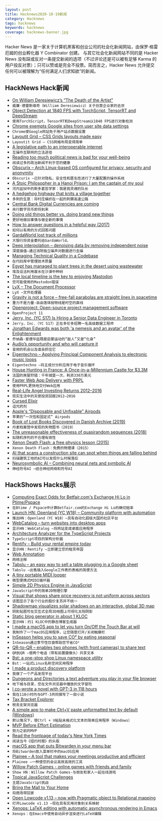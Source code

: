 ```yaml
---
layout: post
title: Hacknews2020-10-19新闻
category: Hacknews
tags: hacknews
keywords: hacknews
coverage: hacknews-banner.jpg
---
```


Hacker News 是一家关于计算机黑客和创业公司的社会化新闻网站，由保罗·格雷厄姆的创业孵化器 Y Combinator 创建。
与其它社会化新闻网站不同的是 Hacker News 没有踩或反对一条提交新闻的选项（不过评论还是可以被有足够 Karma 的用户投反对票）；只可以赞或是完全不投票。简而言之，Hacker News 允许提交任何可以被理解为“任何满足人们求知欲”的新闻。

## HackNews Hack新闻


- [On William Deresiewicz’s “The Death of the Artist”](https://lareviewofbooks.org/article/the-great-unread-on-william-deresiewiczs-the-death-of-the-artist/)
- `威廉·德雷斯维奇（William Deresiewicz）关于创意企业家的去世`
- [Object Detection at 1840 FPS with TorchScript, TensorRT and DeepStream](https://paulbridger.com/posts/video-analytics-deepstream-pipeline/)
- `使用TorchScript，TensorRT和DeepStream以1840 FPS进行对象检测`
- [Chrome exempts Google sites from user site data settings](https://lapcatsoftware.com/articles/chrome-google.html)
- `Chrome使Google网站免于用户站点数据设置`
- [Layoutit Grid – CSS Grids layouts made easy](https://grid.layoutit.com/)
- `Layoutit Grid – CSS网格布局变得简单`
- [A legislative path to an interoperable internet](https://www.eff.org/deeplinks/2020/07/legislative-path-interoperable-internet)
- `互操作互联网的立法途径`
- [Reading too much political news is bad for your well-being](https://www.theatlantic.com/family/archive/2020/10/reading-too-much-political-news-bad-happiness/616651)
- `阅读过多的政治新闻不利于您的健康`
- [Obscurix – Arch Linux-based OS configured for privacy, security and anonymity](https://obscurix.github.io/)
- `Obscurix –已针对隐私，安全性和匿名性进行了大量配置的操作系统`
- [A Stoic Philosopher in a Hanoi Prison: I am the captain of my soul](https://butwhatfor.substack.com/p/takeaway-friday-a-stoic-philosopher)
- `河内监狱中的斯多葛哲学家：我是我灵魂的队长`
- [A hedgehog highway that knits a village together](https://www.theguardian.com/environment/2020/oct/17/prickly-business-hedgehog-highway-knits-a-village-together-kirtlington-oxfordshire-aoe)
- `多刺的生意：将村庄编织在一起的刺猬高速公路`
- [Central Bank Digital Currencies are coming](https://twitter.com/RaoulGMI/status/1317836119149580288)
- `央行数字货币即将到来`
- [Doing old things better vs. doing brand new things](https://a16z.com/2020/10/18/doing-old-things-better-vs-doing-brand-new-things/)
- `更好地做旧事情与做全新的事情`
- [How to answer questions in a helpful way (2017)](https://jvns.ca/blog/answer-questions-well/)
- `如何以有用的方式回答问题`
- [GardaWorld lost track of millions](https://projects.tampabay.com/projects/2020/investigations/garda-world/vaults/)
- `大银行将资金委托给GardaWorld。`
- [Deep interpolation – denoising data by removing independent noise](https://github.com/AllenInstitute/deepinterpolation)
- `深度插值–通过消除独立噪声对数据进行去噪`
- [Managing Technical Quality in a Codebase](https://lethain.com/managing-technical-quality/)
- `在代码库中管理技术质量`
- [Egypt has managed to plant trees in the desert using wastewater](https://www.al-monitor.com/pulse/originals/2020/10/egypt-africa-desert-forests-plant-trees-wastewater.html)
- `埃及设法利用废水在沙漠中种树`
- [The local timeline is the key to enjoying Mastodon](https://cfenollosa.com/blog/you-may-be-using-mastodon-wrong.html)
- `您可能使用的Mastodon错误`
- [LyX – The Document Processor](https://www.lyx.org/)
- `LyX –文件处理器`
- [Gravity is not a force – free-fall parabolas are straight lines in spacetime](https://timhutton.github.io/GravityIsNotAForce/)
- `重力不是力量-自由落体抛物线是时空的直线`
- [Openproject: Open-source project management software](https://docs.openproject.org/release-notes/11-0-0/)
- `OpenProject 11`
- [Jerry, Inc. (YC S17) Is Hiring a Senior Data Engineer in Toronto](https://apply.workable.com/jerry/j/7E35586B83/)
- `Jerry，Inc.（YC S17）正在多伦多招聘一名高级数据工程师`
- [Jonathan Edwards was both 'a nemesis and an avatar' of the Enlightenment](https://www.the-tls.co.uk/articles/jonathan-edwards-total-depravity-empiricist-philosophy/)
- `乔纳森·爱德华兹既是启蒙运动的“敌人”又是“化身”`
- [Audio’s opportunity and who will capture it](https://www.matthewball.vc/all/audiotech)
- `音频的机会以及谁会抓住它`
- [Eigentechno – Applying Principal Component Analysis to electronic music loops](https://www.math.uci.edu/~isik/posts/Eigentechno.html)
- `Eigentechno –将主成分分析应用于电子音乐循环`
- [House Hunting in France: A Once-in-a-Millennium Castle for $3.3M](https://www.nytimes.com/2020/10/07/realestate/house-hunting-in-france-castle.html)
- `法国的房屋狩猎：千年城堡一次，耗资330万美元`
- [Faster Web App Delivery with PRPL](https://addyosmani.com/blog/the-prpl-pattern/)
- `使用PRPL更快地交付Web应用`
- [Real-Life Angel Investing Returns 2012–2016](https://medium.com/@yunfangjuan/real-life-angel-investing-returns-2012-2016-b33425fcb816)
- `现实生活中的天使投资回报2012–2016`
- [Cursed Elixir](https://evuez.github.io/posts/cursed-elixir.html)
- `诅咒药剂`
- [Apple's “Disposable and Unfixable” Airpods](https://www.youtube.com/watch?v=8z17HAA-moY)
- `苹果的“一次性和固定式” Airpods`
- [Book of Lost Books Discovered in Danish Archive (2019)](https://www.smithsonianmag.com/smart-news/book-lost-books-was-discovered-danish-archive-180971943/)
- `丹麦档案馆中发现的失物图书（2019）`
- [The unreasonable effectiveness of quasirandom sequences (2018)](http://extremelearning.com.au/unreasonable-effectiveness-of-quasirandom-sequences/)
- `拟随机序列的不合理有效性`
- [Xenon Death Flash: a free physics lesson (2015)](https://www.raspberrypi.org/blog/xenon-death-flash-a-free-physics-lesson/)
- `Xenon Death Flash：免费的物理课（2015）`
- [AI that scans a construction site can spot when things are falling behind](https://www.technologyreview.com/2020/10/16/1010617/ai-image-recognition-construction-computer-vision-costs-delays/)
- `扫描建筑工地的AI可以发现什么时候落后`
- [Neurosymbolic AI – Combining neural nets and symbolic AI](https://knowablemagazine.org/article/technology/2020/what-is-neurosymbolic-ai)
- `神经符号AI –结合神经网络和符号AI`


## HackShows Hacks展示

- [ Computing Exact Odds for Betfair.com's Exchange Hi Lo in Ptime/Pspace](https://github.com/jpcooper/betfair-exchange-hi-lo-odds)
- `在Btime / Pspace中计算Betfair.com的Exchange Hi Lo的确切赔率`
- [Launch HN: Openland (YC W18) – Community platform with automation](item?id=24790209)
- `推出HN：Openland（YC W18）–具有自动化超级大国的社区平台`
- [ WebCatalog – turn websites into desktop apps](https://webcatalog.app/)
- `显示HN：WebCatalog –将网站变成桌面应用程序`
- [ Architecture Analyzer for the TypeScript Projects](https://arc.patico.pro)
- `TypeScript项目的架构分析器`
- [ Rentify – Build your rental empire today](https://rentify.store?v=1)
- `显示HN：Rentify –立即建立您的租赁帝国`
- [ Web Annotation](https://www.kontxt.io)
- `网络注释`
- [ Tabslu – an easy way to sell a table plugging in a Google sheet](https://tabslu.com)
- `Tabslu –出售插入Google工作表的表格的简便方法`
- [ A tiny portable MIDI looper](https://www.beeplab.one/)
- `微型便携式MIDI循环器`
- [ Simple 2D Physics Engine in JavaScript](https://github.com/reutiteuti/physics-js)
- `JavaScript中的简单2D物理引擎`
- [ Visual that shows share price recovery is not uniform across sectors](https://trends.getdata.io/compare/AMC,BA,CNK,CUK,DAL,FB,GOOG,MGM,NCLH,NFLX,RCL,UAL,AMZN/2020-10-17/360)
- `该图显示了各个行业的股价复苏并不统一`
- [ Shadowmap visualizes solar shadows on an interactive, global 3D map](https://shadowmap.org)
- `阴影贴图可在交互式全局3D地图上可视化太阳阴影`
- [ Static blog generator in about 1 KLOC](https://github.com/john-bokma/tumblelog)
- `显示HN：约1 KLOC中的静态博客生成器`
- [ I made a macOS app to let you turn On/Off the Touch Bar at will](item?id=24811653)
- `我制作了一个macOS应用程序，让您随意打开/关闭触摸栏`
- [ InSeason helps you to save CO² by eating seasonal](https://simon-frey.com/inseason/)
- `InSeason通过季节性饮食帮助您节省CO²`
- [ QR-to-QR – enables two phones (with front cameras) to share text](https://github.com/sradc/QR-to-QR)
- `QR到QR –使两个电话（带有前置摄像头）共享文本`
- [ Bst: a one-stop shop Linux namespace utility](https://github.com/aristanetworks/bst)
- `Bst：一站式Linux名称空间实用程序`
- [ I made a product discovery platform](https://prodafy.com/)
- `我做了一个产品发现平台`
- [ Dungeons and Directories a text adventure you play in your file browser](https://wheybags.com/dungeons_and_directories/)
- `地下城与目录，您在文件浏览器中播放的文字冒险`
- [ I co-wrote a novel with GPT-3 in 118 hours](https://docs.google.com/document/d/e/2PACX-1vQ9HMFiguP4wCerKi1Mna5OvhWe3XuURDD4OK9yASHoDiDtySB2bRgiMnJjM5ft_G59cR4i6toFbZex/pub)
- `我在118小时内与GPT-3共同撰写了一部小说`
- [ Tax Bracket Explorer](https://bigballi.com/tax-brackets)
- `税务支架浏览器`
- [ A simple app to make Ctrl+V paste unformatted text by default (Windows)](https://github.com/postprintum/devcomrade#whats-new)
- `默认情况下，使Ctrl + V粘贴未格式化文本的简单应用程序（Windows）`
- [ MVP Before Effort Estimation](https://medium.com/@ss.shailesh28/mvp-before-effort-estimation-aca93a443eda)
- `努力之前的MVP`
- [ Read the frontpage of today's New York Times](http://nytonline.net)
- `阅读当今《纽约时报》的头版`
- [ macOS app that puts Bitwarden in your menu bar](https://github.com/jnsdrtlf/bitwarden-menubar)
- `将Bitwarden放入菜单栏中的macOS应用`
- [ Plainee – A tool that makes your meetings productive and efficient](https://www.plainee.com)
- `Plainee –一种使您的会议高效高效的工具`
- [ Willow Patch Games - online games with friends and family](https://willowpatchgames.com/#about)
- `Show HN：Willow Patch Games-与朋友和家人一起在线游戏`
- [ Topical JavaScript Challenges](https://rephrased.substack.com/)
- `主题JavaScript挑战`
- [ Bring the Mall to Your Home](https://www.stanfordshopping.com)
- `将商场带回家`
- [ Open Lowcode v1.13 – now with Pragmatic object to Relational mapping](https://github.com/openlowcode/Open-Lowcode/releases/tag/v1.13.0)
- `打开Lowcode v1.13 –现在具有实用对象到关系映射`
- [ Xenops: LaTeX editing with automatic asynchronous rendering in Emacs](https://github.com/dandavison/xenops)
- `Xenops：在Emacs中使用自动异步渲染进行LaTeX编辑`

